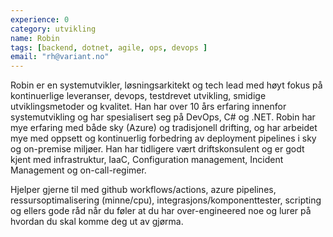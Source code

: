 ```yaml
---
experience: 0
category: utvikling
name: Robin
tags: [backend, dotnet, agile, ops, devops ]
email: "rh@variant.no"
---
```


Robin er en systemutvikler, løsningsarkitekt og tech lead med høyt fokus på kontinuerlige leveranser, devops, testdrevet utvikling, smidige utviklingsmetoder og kvalitet. Han har over 10 års erfaring innenfor systemutvikling og har spesialisert seg på DevOps, C# og .NET. 
Robin har mye erfaring med både sky (Azure) og tradisjonell drifting, og har arbeidet mye med oppsett og kontinuerlig forbedring av deployment pipelines i sky og on-premise miljøer. 
Han har tidligere vært driftskonsulent og er godt kjent med infrastruktur, IaaC, Configuration management, Incident Management og on-call-regimer.

Hjelper gjerne til med github workflows/actions, azure pipelines, ressursoptimalisering (minne/cpu),  integrasjons/komponenttester, scripting og ellers gode råd når du føler at du har over-engineered noe og lurer på hvordan du skal komme deg ut av gjørma.




